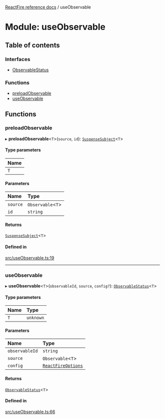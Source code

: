 [ReactFire reference docs](../README.md) / useObservable

# Module: useObservable

## Table of contents

### Interfaces

- [ObservableStatus](../interfaces/useObservable.ObservableStatus.md)

### Functions

- [preloadObservable](useObservable.md#preloadobservable)
- [useObservable](useObservable.md#useobservable)

## Functions

### preloadObservable

▸ **preloadObservable**<`T`\>(`source`, `id`): [`SuspenseSubject`](../classes/SuspenseSubject.SuspenseSubject-1.md)<`T`\>

#### Type parameters

| Name |
| :------ |
| `T` |

#### Parameters

| Name | Type |
| :------ | :------ |
| `source` | `Observable`<`T`\> |
| `id` | `string` |

#### Returns

[`SuspenseSubject`](../classes/SuspenseSubject.SuspenseSubject-1.md)<`T`\>

#### Defined in

[src/useObservable.ts:19](https://github.com/FirebaseExtended/reactfire/blob/main/src/useObservable.ts#L19)

___

### useObservable

▸ **useObservable**<`T`\>(`observableId`, `source`, `config?`): [`ObservableStatus`](../interfaces/useObservable.ObservableStatus.md)<`T`\>

#### Type parameters

| Name | Type |
| :------ | :------ |
| `T` | `unknown` |

#### Parameters

| Name | Type |
| :------ | :------ |
| `observableId` | `string` |
| `source` | `Observable`<`T`\> |
| `config` | [`ReactFireOptions`](../interfaces/index.ReactFireOptions.md) |

#### Returns

[`ObservableStatus`](../interfaces/useObservable.ObservableStatus.md)<`T`\>

#### Defined in

[src/useObservable.ts:66](https://github.com/FirebaseExtended/reactfire/blob/main/src/useObservable.ts#L66)
